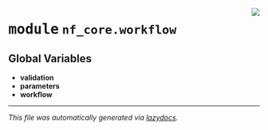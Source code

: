 <!-- markdownlint-disable -->

<a href="../../../../../../tools/nf_core/workflow/__init__.py"><img align="right" style="float:right;" src="https://img.shields.io/badge/-source-cccccc?style=flat-square"></a>

# <kbd>module</kbd> `nf_core.workflow`

## **Global Variables**

- **validation**
- **parameters**
- **workflow**

---

_This file was automatically generated via [lazydocs](https://github.com/ml-tooling/lazydocs)._
